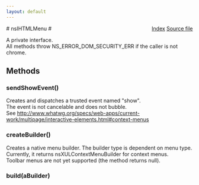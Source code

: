 ```yaml
---
layout: default
---
```

<div class='links' style='float:right'><a href="../index.html">Index</a>
<a href="http://dxr.mozilla.org/mozilla-central/source/dom/html/nsIHTMLMenu.idl">Source file</a>
</div>
# nsIHTMLMenu #
  
A private interface.  
All methods throw NS_ERROR_DOM_SECURITY_ERR if the caller is not chrome.  
  

## Methods ##

### sendShowEvent() ###
  
Creates and dispatches a trusted event named "show".  
The event is not cancelable and does not bubble.  
See http://www.whatwg.org/specs/web-apps/current-work/multipage/interactive-elements.html#context-menus  
  

### createBuilder() ###
  
Creates a native menu builder. The builder type is dependent on menu type.  
Currently, it returns nsXULContextMenuBuilder for context menus.  
Toolbar menus are not yet supported (the method returns null).  
  

### build(aBuilder) ###
